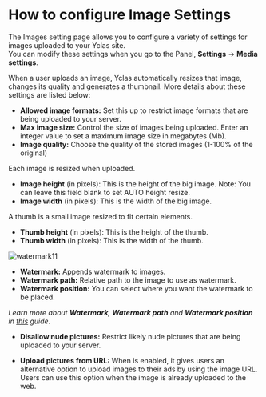 # How to configure Image Settings

The Images setting page allows you to configure a variety of settings for images uploaded to your Yclas site.  
You can modify these settings when you go to the Panel,  **Settings**  ->  **Media settings**.

When a user uploads an image, Yclas automatically resizes that image, changes its quality and generates a thumbnail. More details about these settings are listed below:

-   **Allowed image formats:**  Set this up to restrict image formats that are being uploaded to your server.
-   **Max image size:**  Control the size of images being uploaded. Enter an integer value to set a maximum image size in megabytes (Mb).
-   **Image quality:**  Choose the quality of the stored images (1-100% of the original)

Each image is resized when uploaded.

-   **Image height**  (in pixels): This is the height of the big image. Note: You can leave this field blank to set AUTO height resize.
-   **Image width**  (in pixels): This is the width of the big image.

A thumb is a small image resized to fit certain elements.

-   **Thumb height**  (in pixels): This is the height of the thumb.
-   **Thumb width**  (in pixels): This is the width of the thumb.

![watermark11](https://raw.githubusercontent.com/yclas/guides/master/images/watermark11.png)


-   **Watermark:**  Appends watermark to images.
-   **Watermark path:**  Relative path to the image to use as watermark.
-   **Watermark position:**  You can select where you want the watermark to be placed.

*Learn more about  **Watermark**,  **Watermark path**  and  **Watermark position**  in  _[this](Media-settings-add-watermark.md)_  guide.*

-   **Disallow nude pictures:**  Restrict likely nude pictures that are being uploaded to your server.
    
-   **Upload pictures from URL:**  When is enabled, it gives users an alternative option to upload images to their ads by using the image URL. Users can use this option when the image is already uploaded to the web.

